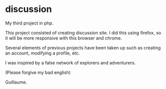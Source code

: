 # discussion
My third project in php.

This project consisted of creating discussion site. 
I did this using firefox, so it will be more responsive with this browser and chrome.

Several elements of previous projects have been taken up such as creating an account, modifying a profile, etc.


I was inspired by a false network of explorers and adventurers.

(Please forgive my bad english)

Guillaume.

